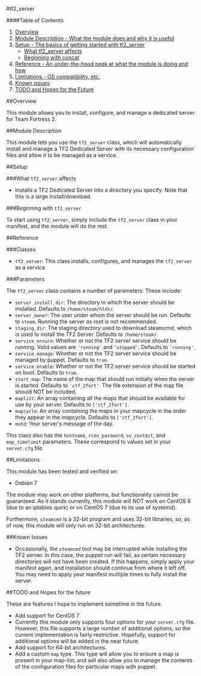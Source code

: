 #tf2_server

####Table of Contents

1. [Overview](#overview)
2. [Module Description - What the module does and why it is useful](#module-description)
3. [Setup - The basics of getting started with tf2_server](#setup)
    * [What tf2_server affects](#what-tf2_server-affects)
    * [Beginning with concat](#beginning-with-tf2_server)
4. [Reference - An under-the-hood peek at what the module is doing and how](#reference)
5. [Limitations - OS compatibility, etc.](#limitations)
6. [Known issues](#known-issues)
7. [TODO and Hopes for the Future](#todo-and-hopes-for-the-future)

##Overview

This module allows you to install, configure, and manage a dedicated server
for Team Fortress 2.

##Module Description

This module lets you use the `tf2_server` class, which will automatically install
and manage a TF2 Dedicated Server with its necessary configuration files and allow
it to be managed as a service.

##Setup

###What `tf2_server` affects

* Installs a TF2 Dedicated Server into
  a directory you specify. Note that this
  is a large install/download.

###Beginning with `tf2_server`

To start using `tf2_server`, simply include the
`tf2_server` class in your manifest, and the module
will do the rest.

##Reference

###Classes

* `tf2_server`: This class installs, configures, and manages the `tf2_server`
  as a service.

###Parameters

The `tf2_server` class contains a number of parameters. These include:

* `server_install_dir`: The directory in which the server should be installed.
  Defaults to `/home/steam/hlds/`.
* `server_owner`: The user under whom the server should be run. Defaults to
  `steam`. Running the server as root is not recommended.
* `staging_dir`: The staging directory used to download steamcmd, which is used to install
  the TF2 Server. Defaults to `/home/steam/`.
* `service_ensure`: Whether or not the TF2 server service should be running. Valid values are
  `'running'` and `'stopped'`. Defaults to `'running'`.
* `service_manage`: Whether or not the TF2 server service should be managed by puppet. Defaults to
  `true`.
* `service_enable`: Whether or not the TF2 server service should be started on boot. Defaults to
  `true`.
* `start_map`: The name of the map that should run initially when the server is started. Defaults to
  `'ctf_2fort'`. The file extension of the map file should NOT be included.
* `maplist`: An array containing all the maps that should be available for use by your server. Defaults
  to `['ctf_2fort']`.
* `mapcycle`: An array containing the maps in your mapcycle in the order they appear in the mapcycle.
  Defaults to `['ctf_2fort']`.
* `motd`: Your server's message of the day.

This class also has the `hostname`, `rcon_password`, `sv_contact`, and `map_timelimit`
parameters. These correspond to values set in your `server.cfg` file.

##Limitations

This module has been tested and verified on:

* Debian 7

The module may work on other platforms, but functionality cannot be guaranteed.
As it stands currently, this module will NOT work on CentOS 6 (due to an
iptables quirk) or on CentOS 7 (due to its use of systemd).

Furthermore, `steamcmd` is a 32-bit program and uses 32-bit libraries, so, as of now,
this module will only run on 32-bit architectures. 

##Known Issues

* Occasionally, the `steamcmd` tool may be interrupted while installing the TF2 server.
  In this case, the puppet run will fail, as certain necessary directories will not have
  been created. If this happens, simply apply your manifest again, and installation should
  continue from where it left off. You may need to apply your manifest multiple times to
  fully install the server. 

##TODO and Hopes for the future

These are features I hope to implement sometime in the future.

* Add support for CentOS 7
* Currently this module only supports four options for your `server.cfg` file. However, this
  file supports a large number of additional options, so the current implementation is fairly
  restrictive. Hopefully, support for additional options will be added in the near future.
* Add support for 64-bit architectures.
* Add a custom `map` type. This type will allow you to ensure a map is present in your map-list,
  and will also allow you to manage the contents of the configuration files for particular maps
  with puppet.
